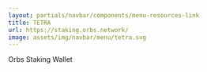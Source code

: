 ```yaml
---
layout: partials/navbar/components/menu-resources-link
title: TETRA
url: https://staking.orbs.network/
image: assets/img/navbar/menu/tetra.svg
---
```


Orbs Staking Wallet
